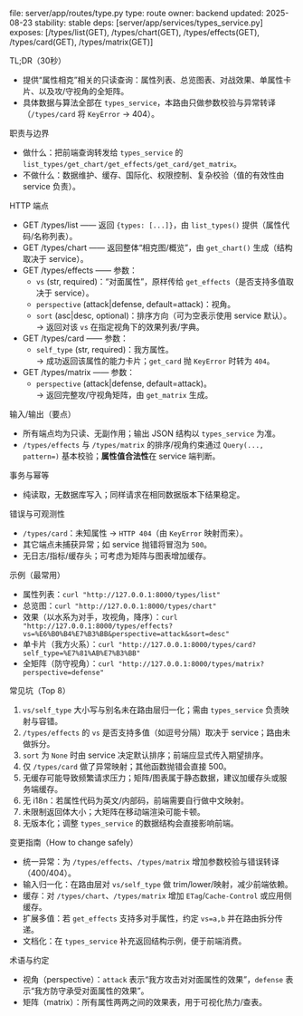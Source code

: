 file: server/app/routes/type.py
type: route
owner: backend
updated: 2025-08-23
stability: stable
deps: [server/app/services/types_service.py]
exposes: [/types/list(GET), /types/chart(GET), /types/effects(GET), /types/card(GET), /types/matrix(GET)]

TL;DR（30秒）
- 提供“属性相克”相关的只读查询：属性列表、总览图表、对战效果、单属性卡片、以及攻/守视角的全矩阵。
- 具体数据与算法全部在 `types_service`，本路由只做参数校验与异常转译（`/types/card` 将 `KeyError` → 404）。

职责与边界
- 做什么：把前端查询转发给 `types_service` 的 `list_types/get_chart/get_effects/get_card/get_matrix`。  
- 不做什么：数据维护、缓存、国际化、权限控制、复杂校验（值的有效性由 service 负责）。

HTTP 端点
- GET /types/list —— 返回 `{types: [...]}`，由 `list_types()` 提供（属性代码/名称列表）。  
- GET /types/chart —— 返回整体“相克图/概览”，由 `get_chart()` 生成（结构取决于 service）。  
- GET /types/effects —— 参数：
  - `vs` (str, required)：“对面属性”，原样传给 `get_effects`（是否支持多值取决于 service）。  
  - `perspective` (attack|defense, default=attack)：视角。  
  - `sort` (asc|desc, optional)：排序方向（可为空表示使用 service 默认）。  
  → 返回对该 `vs` 在指定视角下的效果列表/字典。  
- GET /types/card —— 参数：
  - `self_type` (str, required)：我方属性。  
  → 成功返回该属性的能力卡片；`get_card` 抛 `KeyError` 时转为 `404`。  
- GET /types/matrix —— 参数：
  - `perspective` (attack|defense, default=attack)。  
  → 返回完整攻/守视角矩阵，由 `get_matrix` 生成。

输入/输出（要点）
- 所有端点均为只读、无副作用；输出 JSON 结构以 `types_service` 为准。  
- `/types/effects` 与 `/types/matrix` 的排序/视角约束通过 `Query(..., pattern=)` 基本校验；**属性值合法性**在 service 端判断。

事务与幂等
- 纯读取，无数据库写入；同样请求在相同数据版本下结果稳定。

错误与可观测性
- `/types/card`：未知属性 → `HTTP 404`（由 `KeyError` 映射而来）。  
- 其它端点未捕获异常；如 service 抛错将冒泡为 `500`。  
- 无日志/指标/缓存头；可考虑为矩阵与图表增加缓存。

示例（最常用）
- 属性列表：`curl "http://127.0.0.1:8000/types/list"`  
- 总览图：`curl "http://127.0.0.1:8000/types/chart"`  
- 效果（以水系为对手，攻视角，降序）：`curl "http://127.0.0.1:8000/types/effects?vs=%E6%B0%B4%E7%B3%BB&perspective=attack&sort=desc"`  
- 单卡片（我方火系）：`curl "http://127.0.0.1:8000/types/card?self_type=%E7%81%AB%E7%B3%BB"`  
- 全矩阵（防守视角）：`curl "http://127.0.0.1:8000/types/matrix?perspective=defense"`

常见坑（Top 8）
1) `vs/self_type` 大小写与别名未在路由层归一化；需由 `types_service` 负责映射与容错。  
2) `/types/effects` 的 `vs` 是否支持多值（如逗号分隔）取决于 service；路由未做拆分。  
3) `sort` 为 `None` 时由 service 决定默认排序；前端应显式传入期望排序。  
4) 仅 `/types/card` 做了异常映射；其他函数抛错会直接 500。  
5) 无缓存可能导致频繁请求压力；矩阵/图表属于静态数据，建议加缓存头或服务端缓存。  
6) 无 i18n：若属性代码为英文/内部码，前端需要自行做中文映射。  
7) 未限制返回体大小；大矩阵在移动端渲染可能卡顿。  
8) 无版本化；调整 `types_service` 的数据结构会直接影响前端。

变更指南（How to change safely）
- 统一异常：为 `/types/effects`、`/types/matrix` 增加参数校验与错误转译（400/404）。  
- 输入归一化：在路由层对 `vs/self_type` 做 trim/lower/映射，减少前端依赖。  
- 缓存：对 `/types/chart`、`/types/matrix` 增加 `ETag`/`Cache-Control` 或应用侧缓存。  
- 扩展多值：若 `get_effects` 支持多对手属性，约定 `vs=a,b` 并在路由拆分传递。  
- 文档化：在 `types_service` 补充返回结构示例，便于前端消费。  

术语与约定
- 视角（perspective）：`attack` 表示“我方攻击对对面属性的效果”，`defense` 表示“我方防守承受对面属性的效果”。  
- 矩阵（matrix）：所有属性两两之间的效果表，用于可视化热力/查表。